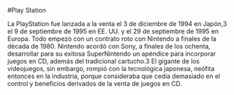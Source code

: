 #Play Station

La PlayStation fue lanzada a la venta el 3 de diciembre de 1994 en Japón,3​ el 9 de septiembre de 1995 en EE. UU. y el 29 de septiembre de 1995 en Europa. Todo empezó con un contrato roto con Nintendo a finales de la década de 1980. Nintendo acordó con Sony, a finales de los ochenta, desarrollar para su exitosa SuperNintendo un apéndice para incorporar juegos en CD, además del tradicional cartucho.3​ El gigante de los videojuegos, sin embargo, rompió con la tecnológica japonesa, neófita entonces en la industria, porque consideraba que cedía demasiado en el control y beneficios derivados de la venta de juegos en CD.